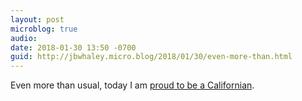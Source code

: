 ```yaml
---
layout: post
microblog: true
audio: 
date: 2018-01-30 13:50 -0700
guid: http://jbwhaley.micro.blog/2018/01/30/even-more-than.html
---
```

Even more than usual, today I am [proud to be a Californian](https://arstechnica.com/tech-policy/2018/01/california-senate-approves-net-neutrality-law-in-defiance-of-fcc/).
